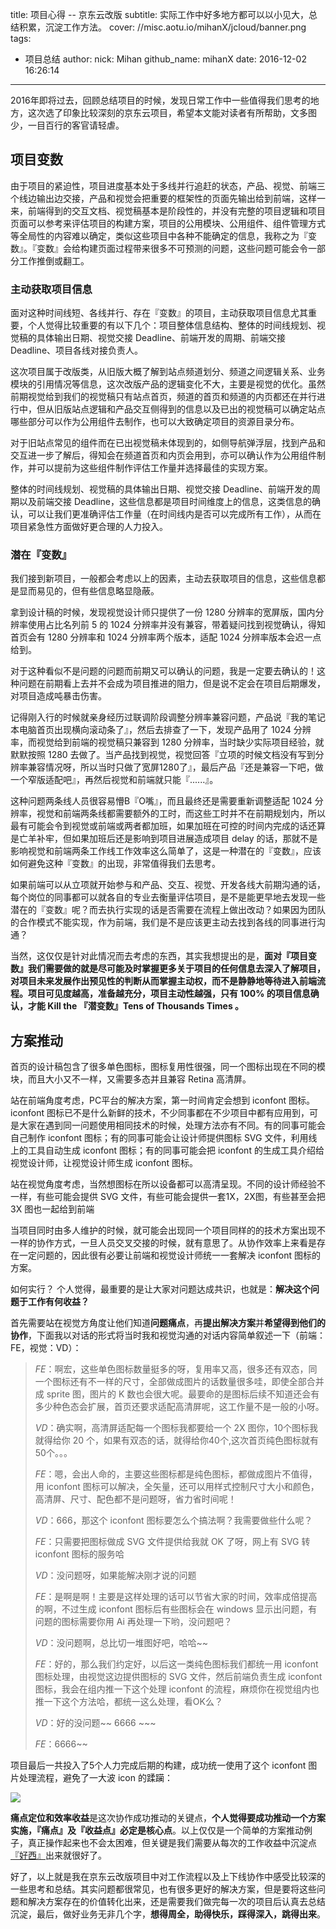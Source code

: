 title: 项目心得 -- 京东云改版
subtitle: 实际工作中好多地方都可以以小见大，总结积累，沉淀工作方法。
cover: //misc.aotu.io/mihanX/jcloud/banner.png
tags:
  - 项目总结
author:
  nick: Mihan
  github_name: mihanX
date: 2016-12-02 16:26:14
---

<!-- more -->

2016年即将过去，回顾总结项目的时候，发现日常工作中一些值得我们思考的地方，这次选了印象比较深刻的京东云项目，希望本文能对读者有所帮助，文多图少，一目百行的客官请轻虐。

## 项目变数

由于项目的紧迫性，项目进度基本处于多线并行追赶的状态，产品、视觉、前端三个线边输出边交接，产品和视觉会把重要的框架性的页面先输出给到前端，这样一来，前端得到的交互文档、视觉稿基本是阶段性的，并没有完整的项目逻辑和项目页面可以参考来评估项目的构建方案，项目的公用模块、公用组件、组件管理方式等全局性的内容难以确定，类似这些项目中各种不能确定的信息，我称之为『变数』。『变数』会给构建页面过程带来很多不可预测的问题，这些问题可能会令一部分工作推倒或翻工。

### 主动获取项目信息

面对这种时间线短、各线并行、存在『变数』的项目，主动获取项目信息尤其重要，个人觉得比较重要的有以下几个：项目整体信息结构、整体的时间线规划、视觉稿的具体输出日期、视觉交接 Deadline、前端开发的周期、前端交接 Deadline、项目各线对接负责人。

这次项目属于改版类，从旧版大概了解到站点频道划分、频道之间逻辑关系、业务模块的引用情况等信息，这次改版产品的逻辑变化不大，主要是视觉的优化。虽然前期视觉给到我们的视觉稿只有站点首页，频道的首页和频道的内页都还在并行进行中，但从旧版站点逻辑和产品交互侧得到的信息以及已出的视觉稿可以确定站点哪些部分可以作为公用组件去制作，也可以大致确定项目的资源目录分布。

对于旧站点常见的组件而在已出视觉稿未体现到的，如侧导航弹浮层，找到产品和交互进一步了解后，得知会在频道首页和内页会用到，亦可以确认作为公用组件制作，并可以提前为这些组件制作评估工作量并选择最佳的实现方案。

整体的时间线规划、视觉稿的具体输出日期、视觉交接 Deadline、前端开发的周期以及前端交接 Deadline，这些信息都是项目时间维度上的信息，这类信息的确认，可以让我们更准确评估工作量（在时间线内是否可以完成所有工作），从而在项目紧急性方面做好更合理的人力投入。

### 潜在『变数』

我们接到新项目，一般都会考虑以上的因素，主动去获取项目的信息，这些信息都是显而易见的，但有些信息略显隐蔽。

拿到设计稿的时候，发现视觉设计师只提供了一份 1280 分辨率的宽屏版，国内分辨率使用占比名列前 5 的 1024 分辨率并没有兼容，带着疑问找到视觉确认，得知首页会有 1280 分辨率和 1024 分辨率两个版本，适配 1024 分辨率版本会迟一点给到。

对于这种看似不是问题的问题而前期又可以确认的问题，我是一定要去确认的！这种问题在前期看上去并不会成为项目推进的阻力，但是说不定会在项目后期爆发，对项目造成吨暴击伤害。

记得刚入行的时候就亲身经历过联调阶段调整分辨率兼容问题，产品说『我的笔记本电脑首页出现横向滚动条了』，然后去排查了一下，发现产品用了 1024 分辨率，而视觉给到前端的视觉稿只兼容到 1280 分辨率，当时缺少实际项目经验，就默默按照 1280 去做了。当产品找到视觉，视觉回答『立项的时候文档没有写到分辨率兼容情况呀，所以当时只做了宽屏1280了』，最后产品『还是兼容一下吧，做一个窄版适配吧』，再然后视觉和前端就只能『......』。

这种问题两条线人员很容易懵B『O嘴』，而且最终还是需要重新调整适配 1024 分辨率，视觉和前端两条线都需要额外的工时，而这些工时并不在前期规划内，所以最有可能会令到视觉或前端或两者都加班，如果加班在可控的时间内完成的话还算是亡羊补牢，但如果加班后还是影响到项目进展造成项目 delay 的话，那就不是影响视觉和前端两条工作线工作效率这么简单了，这是一种潜在的『变数』，应该如何避免这种『变数』的出现，非常值得我们去思考。

如果前端可以从立项就开始参与和产品、交互、视觉、开发各线大前期沟通的话，每个岗位的同事都可以就各自的专业去衡量评估项目，是不是能更早地去发现一些潜在的『变数』呢？而去执行实现的话是否需要在流程上做出改动？如果因为团队的合作模式不能实现，作为前端，我们是不是应该更主动去找到各线的同事进行沟通？

当然，这仅仅是针对此情况而去考虑的东西，其实我想提出的是，**面对『项目变数』我们需要做的就是尽可能及时掌握更多关于项目的任何信息去深入了解项目，对项目未来发展作出预见性的判断从而掌握主动权，而不是静静地等待进入前端流程。项目可见度越高，准备越充分，项目主动性越强，只有 100% 的项目信息确认，才能 Kill the 『潜变数』Tens of Thousands Times
。**

## 方案推动

首页的设计稿包含了很多单色图标，图标复用性很强，同一个图标出现在不同的模块，而且大小又不一样，又需要多态并且兼容 Retina 高清屏。

站在前端角度考虑，PC平台的解决方案，第一时间肯定会想到 iconfont 图标。iconfont 图标已不是什么新鲜的技术，不少同事都在不少项目中都有应用到，可是大家在遇到同一问题使用相同技术的时候，处理方法亦有不同。有的同事可能会自己制作 iconfont 图标；有的同事可能会让设计师提供图标 SVG 文件，利用线上的工具自动生成 iconfont 图标；有的同事可能会把 iconfont 的生成工具介绍给视觉设计师，让视觉设计师生成 iconfont 图标。

站在视觉角度考虑，当然想图标在所以设备都可以高清呈现。不同的设计师经验不一样，有些可能会提供 SVG 文件，有些可能会提供一套1X，2X图，有些甚至会把 3X 图也一起给到前端

当项目同时由多人维护的时候，就可能会出现同一个项目同样的的技术方案出现不一样的协作方式，一旦人员交叉交接的时候，就有意思了。从协作效率上来看是存在一定问题的，因此很有必要让前端和视觉设计师统一一套解决 iconfont 图标的方案。

如何实行？ 个人觉得，最重要的是让大家对问题达成共识，也就是：**解决这个问题于工作有何收益？**

首先需要站在视觉方角度让他们知道**问题痛点**，再**提出解决方案**并**希望得到他们的协作**，下面我以对话的形式将当时我和视觉沟通的对话内容简单叙述一下（前端：FE，视觉：VD）：

> *FE*：啊宏，这些单色图标数量挺多的呀，复用率又高，很多还有双态，同一个图标还有不一样的尺寸，全部做成图片的话数量很多哇，即使全部合并成 sprite 图，图片的 K 数也会很大呢。最要命的是图标后续不知道还会有多少种色态会扩展，首页还要求适配高清屏呢，这工作量不是一般的小呀。
> 
> *VD*：确实啊，高清屏适配每一个图标我都要给一个 2X 图你，10个图标我就得给你 20 个，如果有双态的话，就得给你40个,这次首页纯色图标就有50个。。。
> 
> *FE*：嗯，会出人命的，主要这些图标都是纯色图标，都做成图片不值得，用 iconfont 图标可以解决，全矢量，还可以用样式控制尺寸大小和颜色，高清屏、尺寸、配色都不是问题呀，省力省时间呢！
> 
> *VD*：666，那这个 iconfont 图标要怎么个搞法啊？我需要做些什么呢？
> 
> *FE*：只需要把图标做成 SVG 文件提供给我就 OK 了呀，网上有 SVG 转 iconfont 图标的服务哈
> 
> *VD*：没问题呀，如果能解决刚才说的问题
> 
> *FE*：是啊是啊！主要是这样处理的话可以节省大家的时间，效率成倍提高的啊，不过生成 iconfont 图标后有些图标会在 windows 显示出问题，有问题的图标需要你用 Ai 再处理一下哟，没问题吧？
> 
> *VD*：没问题啊，总比切一堆图好吧，哈哈~~
> 
> *FE*：好的，那么我们约定好，以后这一类纯色图标我们都统一用 iconfont 图标处理，由视觉这边提供图标的 SVG 文件，然后前端负责生成 iconfont 图标，我会在组内推一下这个处理 iconfont 的流程，麻烦你在视觉组内也推一下这个方法哈，都统一这么处理，看OK么？
> 
> *VD*：好的没问题~~ 6666 ~~~
> 
> *FE*：6666~~

项目最后一共投入了5个人力完成后期的构建，成功统一使用了这个 iconfont 图片处理流程，避免了一大波 icon 的蹂躏：

![](//misc.aotu.io/mihanX/jcloud/img_icon.png)

**痛点定位和效率收益**是这次协作成功推动的关键点，**个人觉得要成功推动一个方案实施，『痛点』及『收益点』必定是核心点**。以上仅仅是一个简单的方案推动例子，真正操作起来也不会太困难，但关键是我们需要从每次的工作收益中沉淀点[『好西』](http://hkdic.my-helper.com/%E8%A6%81%E5%90%83%E5%A5%BD%E8%A5%BF/)出来就很好了。

好了，以上就是我在京东云改版项目中对工作流程以及上下线协作中感受比较深的一些思考和总结。其实问题都很常见，也有很多更好的解决方案，但是要将这些问题和解决方案存在的价值转化出来，还是需要我们做完每一次的项目后认真去总结沉淀，最后，做好业务无非几个字，**想得周全，助得快乐，踩得深入，跳得出来**。
